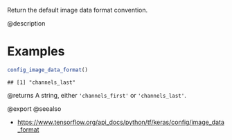 Return the default image data format convention.

@description

# Examples

```r
config_image_data_format()
```

```
## [1] "channels_last"
```

@returns
A string, either `'channels_first'` or `'channels_last'`.

@export
@seealso
+ <https://www.tensorflow.org/api_docs/python/tf/keras/config/image_data_format>
